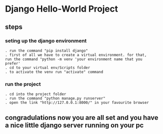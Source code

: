 # Django Hello-World Project

## steps

### seting up the django environment
    . run the command "pip install django"
    . first of all we have to create a virtual environment. for that,
    run the command "python -m venv 'your environment name that you prefer'
    . cd to your virtual env/Scripts folder
    . to activate the venv run "activate" command

### run the project
    . cd into the project folder
    . run the command "python manage.py runserver"
    . open the link "http://127.0.0.1:8000/" in your favourite browser

## congradulations now you are all set and you have a nice little django server running on your pc